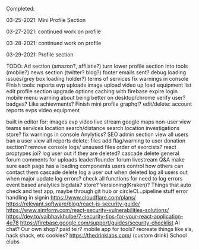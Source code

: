 Completed:

03-25-2021:
Mini Profile Section

03-27-2021:
continued work on profile

03-28-2021:
continued work on profile

03-29-2021:
Profile section


TODO:
Ad section (amazon?, affilatie?)
turn lower profile section into tools (mobile?)
news section (twitter? blog?)
footer
emails sent?
debug loading issues(grey box loading holder?)
terms of services
fix warnings in console
Finish tools:
  reports
  evp uploads
  image upload
  video up load
  equipment list
edit profile section
upgrade options
caching with firebase
expire login
mobile menu
warning about being better on desktop/chrome
verify user?
badges? Like achievments?
Finish mini profile
graphql?
edit/delete:
  account
  reports
  evps
  video
  equipment

built in editor for:
  images
  evp
  video
live stream
google maps
non-user view
teams
services
  location search/distance
  search location investigations
store?
fix warnings in console
Anylytics?
SEO
admin section
  view all users
  ban a user
  view all reports
  delete:
    files
  add flag/warning to user
donation section?
remove console logs/ unsused files
order of exorcists?
react proptypes
joi?
log user out if they are deleted?
cascade delete
general forum
comments for uploads
leader/founder forum
livestream
Q&A
make sure each page has a loading components
users control how others can contact them
cascade delete
log a user out when deleted
log all users out when major update
log errors?
check all functions for need to log errors
event based analytics
bigdata?
store?
Versioning(Kraken)?
Things that auto check and test app, maybe through git hub or circleCl...pipeline stuff
error handling in signin
https://www.cloudflare.com/plans/
https://relevant.software/blog/react-js-security-guide/
https://www.simform.com/react-security-vulnerabilities-solutions/
https://dev.to/vaibhavkhulbe/7-security-tips-for-your-react-application-4e78
https://firebase.google.com/support/guides/security-checklist
AI chat?
Our own shop?
paid teir?
mobile app for tools?
recreate things like sls, hack shack, etc
cookies?
https://thedrinklabs.com/ (custom drink)
School clubs
